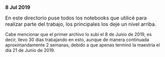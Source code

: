 <font size=3>
<B>8 Jul 2019</B>

En este directorio puse todos los notebooks que utilicé para realizar parte del trabajo, los principales los deje un nivel arriba.
</font>

Cabe mencionar que el primer archivo lo subí el 8 de Junio de 2019, es decir, llevo 30 días trabajando en esto, aunque de manera continuada aproximandamente 2 semanas, debido a que apenas terminó la maestría el día 21 de Junio de 2019.

